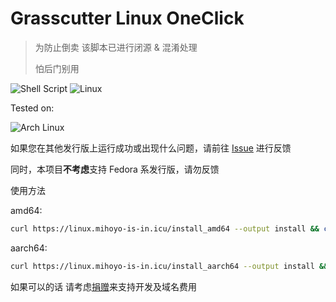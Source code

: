 # Grasscutter Linux OneClick

> 为防止倒卖 该脚本已进行闭源 & 混淆处理
> 
> 怕后门别用

![Shell Script](https://img.shields.io/badge/shell_script-%23121011.svg?style=for-the-badge&logo=gnu-bash&logoColor=white)
![Linux](https://img.shields.io/badge/Linux-FCC624?style=for-the-badge&logo=linux&logoColor=black)

Tested on:

![Arch Linux](https://img.shields.io/badge/Arch%20Linux-1793D1?logo=arch-linux&logoColor=fff&style=for-the-badge)

如果您在其他发行版上运行成功或出现什么问题，请前往 [Issue](https://github.com/GenKitCN/Grasscutter-Linux-OneClick/issues) 进行反馈

同时，本项目**不考虑**支持 Fedora 系发行版，请勿反馈

使用方法

amd64: 
```bash
curl https://linux.mihoyo-is-in.icu/install_amd64 --output install && chmod +x install && ./install
```

aarch64:
```bash
curl https://linux.mihoyo-is-in.icu/install_aarch64 --output install && chmod +x install && ./install
```

如果可以的话 请考虑[捐赠](https://afdian.net/@chitang)来支持开发及域名费用
